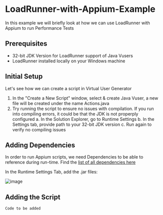 # LoadRunner-with-Appium-Example

In this example we will briefly look at how we can use LoadRunner with Appium to run Performance Tests

## Prerequisites

- 32-bit JDK Version for LoadRunner support of Java Vusers
- LoadRunner installed locally on your Windows machine

## Initial Setup

Let's see how we can create a script in Virtual User Generator

1. In the "Create a New Script" window, select & create Java Vuser, a new file will be created under the name Actions.java
2. Try running the script to ensure no issues with compilation. If you run into compiling errors, it could be that the JDK is not properply configured
  a. In the Solution Explorer, go to Runtime Settings
  b. In the Settings tab, provide path to your 32-bit JDK version
  c. Run again to verify no compiling issues
  
## Adding Dependencies

In order to run Appium scripts, we need Dependencies to be able to reference during run-time. Find the [list of all dependencies here](https://loadrunnerdependencies.s3.us-east-2.amazonaws.com/loadrunner_dependencies.zip)



In the Runtime Settings Tab, add the .jar files:

![image](https://user-images.githubusercontent.com/71343050/184656181-d13f401f-639d-4590-a0e6-14d7e0e07669.png)

## Adding the Script

```
Code to be added
```
